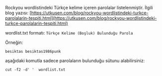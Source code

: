 Rockyou wordlistindeki Türkçe kelime içeren parolalar listelenmiştir. İlgili blog yazısı: [https://utkusen.com/blog/rockyou-wordlistindeki-turkce-parolalarin-tespiti.html](https://utkusen.com/blog/rockyou-wordlistindeki-turkce-parolalarin-tespiti.html)

wordlist.txt formatı: `Türkçe Kelime (Boşluk) Bulunduğu Parola`

Örneğin:

`besiktas besiktas1986punk`

aşağıdaki komutla sadece parolaların bulunduğu sütunu alabilirsiniz:

`cut -f2 -d' '  wordlist.txt`
